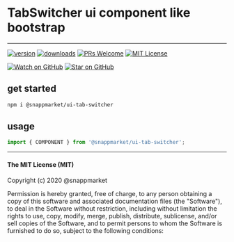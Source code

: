 # TabSwitcher ui component like bootstrap
----

[![version](https://img.shields.io/npm/v/@snappmarket/ui-tab-switcher.svg?style=flat-square)](https://www.npmjs.com/package/@snappmarket/ui-tab-switcher)
[![downloads](https://img.shields.io/npm/dm/@snappmarket/ui-tab-switcher.svg?style=flat-square)](http://www.npmtrends.com/@snappmarket/ui-tab-switcher)
[![PRs Welcome](https://img.shields.io/badge/PRs-welcome-brightgreen.svg?style=flat-square)](http://makeapullrequest.com)
[![MIT License](https://img.shields.io/npm/l/@snappmarket/ui-tab-switcher.svg?style=flat-square)](https://github.com/snappmarket/frontend-toolbox/blob/develop/packages/ui/index.mdx)

[![Watch on GitHub](https://img.shields.io/github/watchers/snappmarket/frontend-toolbox.svg?style=social)](https://github.com/snappmarket/frontend-toolbox/watchers)
[![Star on GitHub](https://img.shields.io/github/stars/snappmarket/frontend-toolbox.svg?style=social)](https://github.com/snappmarket/frontend-toolbox/stargazers)

## get started
```bash 
npm i @snappmarket/ui-tab-switcher
```


## usage
```javascript
import { COMPONENT } from '@snappmarket/ui-tab-switcher';
```


---
#### The MIT License (MIT)

Copyright (c) 2020 @snappmarket

Permission is hereby granted, free of charge, to any person obtaining a copy
of this software and associated documentation files (the "Software"), to deal
in the Software without restriction, including without limitation the rights
to use, copy, modify, merge, publish, distribute, sublicense, and/or sell
copies of the Software, and to permit persons to whom the Software is
furnished to do so, subject to the following conditions:
